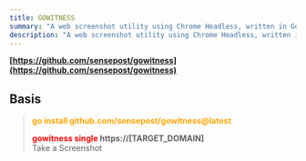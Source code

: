 ```yaml
---
title: GOWITNESS
summary: "A web screenshot utility using Chrome Headless, written in Go."
description: "A web screenshot utility using Chrome Headless, written in Go."
---
```


**[https://github.com/sensepost/gowitness](https://github.com/sensepost/gowitness)**

## Basis


 > 
 > **<font color=orange>go install github.com/sensepost/gowitness@latest</font>**
 > 
 > **<font color=red>gowitness single</font>  https://\[TARGET_DOMAIN\]</br>**
 > Take a Screenshot
